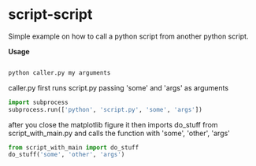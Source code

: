 # script-script

Simple example on how to call a python script from another python script. 

**Usage**
```python

python caller.py my arguments

```
caller.py first runs script.py passing 'some' and 'args' as arguments

```python
import subprocess
subprocess.run(['python', 'script.py', 'some', 'args'])
```

after you close the matplotlib figure it then imports do_stuff from script_with_main.py and calls the function with 'some', 'other', 'args'

```python
from script_with_main import do_stuff
do_stuff('some', 'other', 'args')
```

